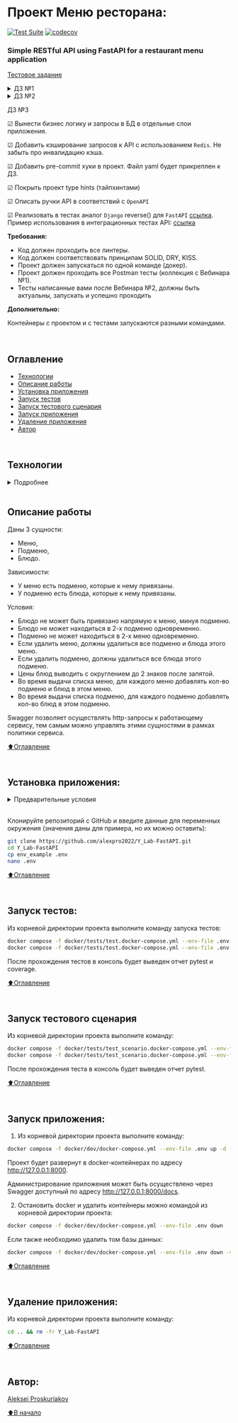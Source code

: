 # Проект Меню ресторана:

[![Test Suite](https://github.com/alexpro2022/Y_Lab-FastAPI/actions/workflows/main.yml/badge.svg)](https://github.com/alexpro2022/Y_Lab-FastAPI/actions/workflows/main.yml)
[![codecov](https://codecov.io/gh/alexpro2022/Y_Lab-FastAPI/graph/badge.svg?token=xgDuYye6nC)](https://codecov.io/gh/alexpro2022/Y_Lab-FastAPI)

### Simple RESTful API using FastAPI for a restaurant menu application

[Тестовое задание](https://learning-platform.ylab.website/my-homeworks/16)

<details><summary>ДЗ №1</summary>
<h1></h1>

☑ Написать проект на FastAPI с использованием PostgreSQL в качестве БД.

☑ В проекте следует реализовать REST API по работе с меню ресторана, все CRUD операции.

<h1></h1>
</details>

<details><summary>ДЗ №2</summary>
<h1></h1>

☑ В этом домашнем задании надо написать тесты для ранее разработанных эндпоинтов вашего API после вебинара №1.

☑ Обернуть программные компоненты в контейнеры. Контейнеры должны запускаться по одной команде `docker-compose up -d` или той которая описана вами в `README.md`.

☑ Образы для Docker:
  - (API) 	python:3.10-slim
  - (DB) 	postgres:15.1-alpine

☑ Написать CRUD тесты для ранее разработанного API с помощью библиотеки `pytest`.

☑ Подготовить отдельный контейнер для запуска тестов. Команду для запуска указать в `README.md`.

☑ Если FastAPI синхронное - тесты синхронные, если асинхронное - тесты асинхронные.

☑ Реализовать вывод количества подменю  и блюд для Меню через один (сложный) ORM запрос:
    [ссылка](https://github.com/alexpro2022/Y_Lab-FastAPI/blob/316124c6cdd8dd0f52224d1552c9fcff4e1aef6f/app/repositories/db_repository.py#L21)

☑ Реализовать тестовый сценарий «Проверка кол-ва блюд и подменю в меню» из `Postman` с помощью `pytest`.

<h1></h1>
</details>

<!--details><summary>ДЗ №3</summary>
<h1></h1-->

ДЗ №3

☑ Вынести бизнес логику и запросы в БД в отдельные слои приложения.

☑ Добавить кэширование запросов к API с использованием `Redis`. Не забыть про инвалидацию кэша.

☑ Добавить pre-commit хуки в проект. Файл yaml будет прикреплен к ДЗ.

☑ Покрыть проект type hints (тайпхинтами)

☑ Описать ручки API в соответствий c `OpenAPI`

☑ Реализовать в тестах аналог `Django` reverse() для `FastAPI` [ссылка](https://github.com/alexpro2022/Y_Lab-FastAPI/blob/316124c6cdd8dd0f52224d1552c9fcff4e1aef6f/packages/generic_api/testing_lib.py#L38).
    Пример использования в интеграционных тестах API: [ссылка](https://github.com/alexpro2022/Y_Lab-FastAPI/blob/a304af7b073b1271b45d1a2364fb1b743658819c/tests/integration_tests/test_submenu_crud.py#L26)

**Требования:**
  - Код должен проходить все линтеры.
  - Код должен соответствовать принципам SOLID, DRY, KISS.
  - Проект должен запускаться по одной команде (докер).
  - Проект должен проходить все Postman тесты (коллекция с Вебинара №1).
  - Тесты написанные вами после Вебинара №2, должны быть актуальны, запускать и успешно проходить

**Дополнительно:**

Контейнеры с проектом и с тестами запускаются разными командами.

<!--h1></h1>
</details-->

<br>

## Оглавление
- [Технологии](#технологии)
- [Описание работы](#описание-работы)
- [Установка приложения](#установка-приложения)
- [Запуск тестов](#запуск-тестов)
- [Запуск тестового сценария](#запуск-тестового-сценария)
- [Запуск приложения](#запуск-приложения)
- [Удаление приложения](#удаление-приложения)
- [Автор](#автор)

<br>

## Технологии
<details><summary>Подробнее</summary><br>

[![Python](https://img.shields.io/badge/python-3.10-blue?logo=python)](https://www.python.org/)
[![FastAPI](https://img.shields.io/badge/-FastAPI-464646?logo=fastapi)](https://fastapi.tiangolo.com/)
[![Pydantic](https://img.shields.io/badge/-Pydantic-464646?logo=Pydantic)](https://docs.pydantic.dev/)
[![PostgreSQL](https://img.shields.io/badge/-PostgreSQL-464646?logo=PostgreSQL)](https://www.postgresql.org/)
[![asyncpg](https://img.shields.io/badge/-asyncpg-464646?logo=PostgreSQL)](https://pypi.org/project/asyncpg/)
[![SQLAlchemy](https://img.shields.io/badge/SQLAlchemy-v2.0-blue?logo=sqlalchemy)](https://www.sqlalchemy.org/)
[![Alembic](https://img.shields.io/badge/-Alembic-464646?logo=alembic)](https://alembic.sqlalchemy.org/en/latest/)
[![aioredis](https://img.shields.io/badge/-aioredis-464646?logo=redis)](https://aioredis.readthedocs.io/en/latest/)
[![Uvicorn](https://img.shields.io/badge/-Uvicorn-464646?logo=Uvicorn)](https://www.uvicorn.org/)
[![docker_compose](https://img.shields.io/badge/-Docker%20Compose-464646?logo=docker)](https://docs.docker.com/compose/)
[![Nginx](https://img.shields.io/badge/-NGINX-464646?logo=NGINX)](https://nginx.org/ru/)
[![httpx](https://img.shields.io/badge/-httpx-464646?logo=httpx)](https://www.python-httpx.org/)
[![Pytest](https://img.shields.io/badge/-Pytest-464646?logo=Pytest)](https://docs.pytest.org/en/latest/)
[![Pytest-asyncio](https://img.shields.io/badge/-Pytest--asyncio-464646?logo=Pytest-asyncio)](https://pypi.org/project/pytest-asyncio/)
[![pytest-cov](https://img.shields.io/badge/-pytest--cov-464646?logo=codecov)](https://pytest-cov.readthedocs.io/en/latest/)
[![pre-commit](https://img.shields.io/badge/-pre--commit-464646?logo=pre-commit)](https://pre-commit.com/)

[⬆️Оглавление](#оглавление)

</details>

<br>

## Описание работы

Даны 3 сущности:
  - Меню,
  - Подменю,
  - Блюдо.

Зависимости:
  - У меню есть подменю, которые к нему привязаны.
  - У подменю есть блюда, которые к нему привязаны.

Условия:
  - Блюдо не может быть привязано напрямую к меню, минуя подменю.
  - Блюдо не может находиться в 2-х подменю одновременно.
  - Подменю не может находиться в 2-х меню одновременно.
  - Если удалить меню, должны удалиться все подменю и блюда этого меню.
  - Если удалить подменю, должны удалиться все блюда этого подменю.
  - Цены блюд выводить с округлением до 2 знаков после запятой.
  - Во время выдачи списка меню, для каждого меню добавлять кол-во подменю и блюд в этом меню.
  - Во время выдачи списка подменю, для каждого подменю добавлять кол-во блюд в этом подменю.

Swagger позволяет осуществлять http-запросы к работающему сервису, тем самым можно управлять этими сущностями в рамках политики сервиса.

[⬆️Оглавление](#оглавление)

<br>

## Установка приложения:

<details><summary>Предварительные условия</summary>

Предполагается, что пользователь установил [Docker](https://docs.docker.com/engine/install/) и [Docker Compose](https://docs.docker.com/compose/install/) на локальной машине. Проверить наличие можно выполнив команды:

```bash
docker --version && docker-compose --version
```
<h1></h1></details>

<br>

Клонируйте репозиторий с GitHub и введите данные для переменных окружения (значения даны для примера, но их можно оставить):

```bash
git clone https://github.com/alexpro2022/Y_Lab-FastAPI.git
cd Y_Lab-FastAPI
cp env_example .env
nano .env
```

[⬆️Оглавление](#оглавление)

<br>

## Запуск тестов:

Из корневой директории проекта выполните команду запуска тестов:
```bash
docker compose -f docker/tests/test.docker-compose.yml --env-file .env up --build --abort-on-container-exit && \
docker compose -f docker/tests/test.docker-compose.yml --env-file .env down -v
```
После прохождения тестов в консоль будет выведен отчет pytest и coverage.

[⬆️Оглавление](#оглавление)

<br>

## Запуск тестового сценария

Из корневой директории проекта выполните команду:
```bash
docker compose -f docker/tests/test_scenario.docker-compose.yml --env-file .env up --build --abort-on-container-exit && \
docker compose -f docker/tests/test_scenario.docker-compose.yml --env-file .env down -v
```
После прохождения теста в консоль будет выведен отчет pytest.

[⬆️Оглавление](#оглавление)

<br>

## Запуск приложения:

1. Из корневой директории проекта выполните команду:
```bash
docker compose -f docker/dev/docker-compose.yml --env-file .env up -d --build
```
  Проект будет развернут в docker-контейнерах по адресу http://127.0.0.1:8000.

  Администрирование приложения может быть осуществлено через Swagger доступный по адресу http://127.0.0.1:8000/docs.

2. Остановить docker и удалить контейнеры можно командой из корневой директории проекта:
```bash
docker compose -f docker/dev/docker-compose.yml --env-file .env down
```
Если также необходимо удалить том базы данных:
```bash
docker compose -f docker/dev/docker-compose.yml --env-file .env down -v
```

[⬆️Оглавление](#оглавление)

<br>

## Удаление приложения:
Из корневой директории проекта выполните команду:
```bash
cd .. && rm -fr Y_Lab-FastAPI
```

[⬆️Оглавление](#оглавление)

<br>

## Автор:
[Aleksei Proskuriakov](https://github.com/alexpro2022)

[⬆️В начало](#проект-меню-ресторана)

